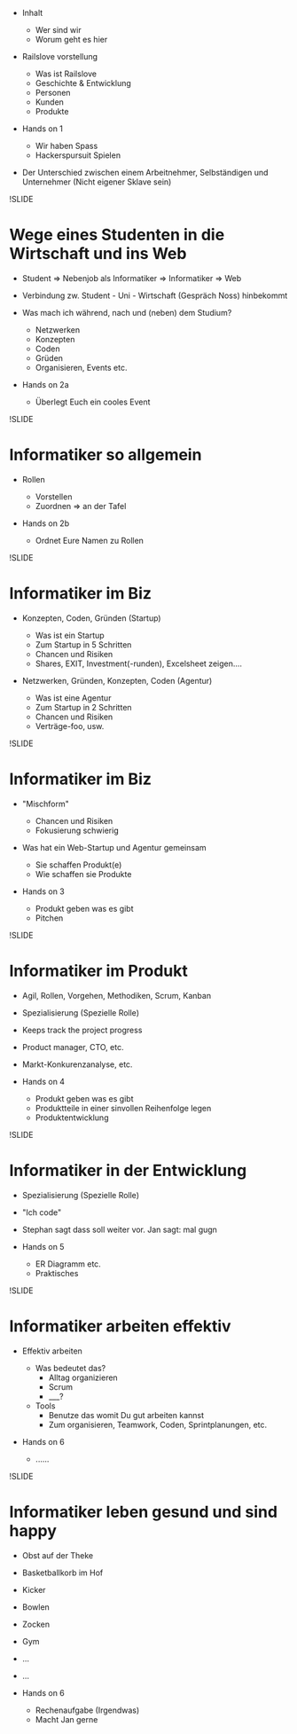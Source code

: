 * Inhalt
  * Wer sind wir
  * Worum geht es hier

* Railslove vorstellung
  * Was ist Railslove
  * Geschichte & Entwicklung
  * Personen
  * Kunden
  * Produkte

* Hands on 1
  * Wir haben Spass
  * Hackerspursuit Spielen

* Der Unterschied zwischen einem Arbeitnehmer, Selbständigen und Unternehmer (Nicht eigener Sklave sein)

!SLIDE

# Wege eines Studenten in die Wirtschaft und ins Web
  * Student => Nebenjob als Informatiker => Informatiker => Web
  * Verbindung zw. Student - Uni - Wirtschaft (Gespräch Noss) hinbekommt

* Was mach ich während, nach und (neben) dem Studium?
  * Netzwerken
  * Konzepten
  * Coden
  * Grüden
  * Organisieren, Events etc.

* Hands on 2a
  * Überlegt Euch ein cooles Event

!SLIDE

# Informatiker so allgemein

* Rollen
  * Vorstellen
  * Zuordnen => an der Tafel

* Hands on 2b
  * Ordnet Eure Namen zu Rollen

!SLIDE

# Informatiker im Biz

* Konzepten, Coden, Gründen (Startup)
  * Was ist ein Startup
  * Zum Startup in 5 Schritten
  * Chancen und Risiken
  * Shares, EXIT, Investment(-runden), Excelsheet zeigen....

* Netzwerken, Gründen, Konzepten, Coden (Agentur)
  * Was ist eine Agentur
  * Zum Startup in 2 Schritten
  * Chancen und Risiken
  * Verträge-foo, usw.

!SLIDE

# Informatiker im Biz

* "Mischform"
  * Chancen und Risiken
  * Fokusierung schwierig

* Was hat ein Web-Startup und Agentur gemeinsam
  * Sie schaffen Produkt(e)
  * Wie schaffen sie Produkte

* Hands on 3
  * Produkt geben was es gibt
  * Pitchen

!SLIDE

# Informatiker im Produkt
  * Agil, Rollen, Vorgehen, Methodiken, Scrum, Kanban
  * Spezialisierung (Spezielle Rolle)
  * Keeps track the project progress
  * Product manager, CTO, etc.
  * Markt-Konkurenzanalyse, etc.

* Hands on 4
  * Produkt geben was es gibt
  * Produktteile in einer sinvollen Reihenfolge legen
  * Produktentwicklung

!SLIDE

# Informatiker in der Entwicklung
  * Spezialisierung (Spezielle Rolle)
  * "Ich code"
  * Stephan sagt dass soll weiter vor. Jan sagt: mal gugn

* Hands on 5
  * ER Diagramm etc.
  * Praktisches

!SLIDE

# Informatiker arbeiten effektiv

* Effektiv arbeiten
  * Was bedeutet das?
    * Alltag organizieren
    * Scrum
    * ___?
  * Tools
    * Benutze das womit Du gut arbeiten kannst
    * Zum organisieren, Teamwork, Coden, Sprintplanungen, etc.

* Hands on 6
  * ......

!SLIDE

# Informatiker leben gesund und sind happy
  * Obst auf der Theke
  * Basketballkorb im Hof
  * Kicker
  * Bowlen
  * Zocken
  * Gym
  * ...
  * ...

* Hands on 6
  * Rechenaufgabe (Irgendwas)
  * Macht Jan gerne